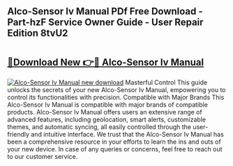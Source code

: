 ## Alco-Sensor Iv Manual PDf Free Download - Part-hzF Service Owner Guide - User Repair Edition 8tvU2

# <h2><a href="http://bc26963.oget.top/?id=Alco-Sensor+Iv+Manual">🔗Download New 👉🔴 Alco-Sensor Iv Manual</a></h2>

[![Alco-Sensor Iv Manual new download](https://i.imgur.com/5g1atiW.png)](http://bc26963.oget.top/?id=Alco-Sensor+Iv+Manual)
Masterful Control This guide unlocks the secrets of your new Alco-Sensor Iv Manual, empowering you to control its functionalities with precision. Compatible with Major Brands This Alco-Sensor Iv Manual is compatible with major brands of compatible products. Alco-Sensor Iv Manual offers users an extensive range of advanced features, including geolocation, smart alerts, customizable themes, and automatic syncing, all easily controlled through the user-friendly and intuitive interface. We trust that the Alco-Sensor Iv Manual has been a comprehensive resource in your efforts to learn the ins and outs of your new device. In case of any queries or concerns, feel free to reach out to our customer service.
